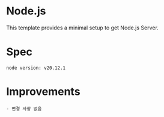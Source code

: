 # Node.js

This template provides a minimal setup to get Node.js Server.

# Spec

```
node version: v20.12.1
```

# Improvements

    - 변경 사항 없음
